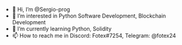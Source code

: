 - 👋 Hi, I’m @Sergio-prog
- 👀 I’m interested in Python Software Development, Blockchain Development
- 🌱 I’m currently learning Python, Solidity
- 📫 How to reach me in Discord: Fotex#7254, Telegram: @fotex24

<!---
Sergio-prog/Sergio-prog is a ✨ special ✨ repository because its `README.md` (this file) appears on your GitHub profile.
You can click the Preview link to take a look at your changes.
--->
